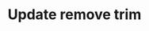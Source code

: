 ---
title: Update remove trim
thumbnail: 
thumbnail_x: 0.5
thumbnail_y: 0.5
tags:
  - 
createdAt: 2023-07-12T17:31:00+07:00
updatedAt: 2023-07-12T17:37:07+07:00
---